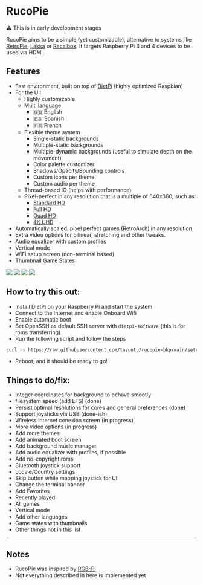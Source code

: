 # RucoPie

:warning: This is in early development stages

RucoPie aims to be a simple (yet customizable), alternative to systems like [RetroPie](https://retropie.org.uk/), [Lakka](https://www.lakka.tv/) or [Recalbox](https://www.recalbox.com/). It targets Raspberry Pi 3 and 4 devices to be used via HDMI.

## Features

* Fast environment, built on top of [DietPi](https://dietpi.com/) (highly optimized Raspbian)
* For the UI:
    * Highly customizable
    * Multi language
      * :uk: English
      * :es: Spanish
      * :fr: French
    * Flexible theme system
      * Single-static backgrounds
      * Multiple-static backgrounds
      * Multiple-dynamic backgrounds (useful to simulate depth on the movement)
      * Color palette customizer
      * Shadows/Opacity/Bounding controls
      * Custom icons per theme
      * Custom audio per theme
    * Thread-based IO (helps with performance)
    * Pixel-perfect in any resolution that is a multiple of 640x360, such as:  
      * [Standard HD](https://en.wikipedia.org/wiki/720p)
      * [Full HD](https://en.wikipedia.org/wiki/1080p)
      * [Quad HD](https://en.wikipedia.org/wiki/1440p)
      * [4K UHD](https://en.wikipedia.org/wiki/4K_resolution)
* Automatically scaled, pixel perfect games (RetroArch) in any resolution
* Extra video options for bilinear, stretching and other tweaks.
* Audio equalizer with custom profiles
* Vertical mode
* WiFi setup screen (non-terminal based)
* Thumbnail Game States

![](https://i.postimg.cc/2jZrbwH9/screenshot-1618196440.png)
![](https://i.postimg.cc/7YrDg2dH/screenshot-1618196445.png)
![](https://i.postimg.cc/PrbHKqnm/screenshot-1618196453.png)
![](https://i.postimg.cc/PrzcNmrZ/screenshot-1618183351.png)

## How to try this out:

* Install DietPi on your Raspberry Pi and start the system
* Connect to the Internet and enable Onboard Wifi
* Enable automatic boot
* Set OpenSSH as default SSH server with ```dietpi-software``` (this is for roms transferring)
* Run the following script and follow the steps

```bash
curl -s https://raw.githubusercontent.com/tavuntu/rucopie-bkp/main/setup.sh | bash -s
```

* Reboot, and it should be ready to go!

## Things to do/fix:

* Integer coordinates for background to behave smootly
* filesystem speed (add LFS)  (done)
* Persist optimal resolutions for cores and general preferences (done)
* Support joysticks via USB (done-ish)
* Wireless internet conexion screen (in progress)
* More video options (in progress)
* Add more themes
* Add animated boot screen
* Add background music manager
* Add audio equalizer with profiles, if possible
* Add no-copyright roms
* Bluetooth joystick support
* Locale/Country settings
* Skip button while mapping joystick for UI
* Change the terminal banner
* Add Favorites
* Recently played
* All games
* Vertical mode
* Add other languages
* Game states with thumbnails
* Other things not in this list

---

## Notes
* RucoPie was inspired by [RGB-Pi](https://www.rgb-pi.com/)
* Not everything described in here is implemented yet
